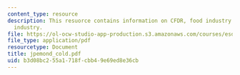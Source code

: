 ```yaml
---
content_type: resource
description: This resuorce contains information on CFDR, food industry ans pharmaceutical
  industry.
file: https://ol-ocw-studio-app-production.s3.amazonaws.com/courses/esd-290-special-topics-in-supply-chain-management-spring-2005/b3d08bc255a1718fcbb49e69ed8e36cb_jpemond_cold.pdf
file_type: application/pdf
resourcetype: Document
title: jpemond_cold.pdf
uid: b3d08bc2-55a1-718f-cbb4-9e69ed8e36cb
---
```

